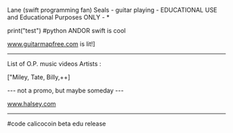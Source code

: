 Lane (swift programming fan) Seals - guitar playing - EDUCATIONAL USE and  Educational Purposes ONLY - * 

print("test")
#python ANDOR swift is cool

www.guitarmapfree.com is lit!]

---------------------------------

List of O.P. music videos Artists :

["Miley, Tate, Billy,++]

--- not a promo, but maybe someday ---

www.halsey.com

-----------------------------------

#code
calicocoin beta edu release

